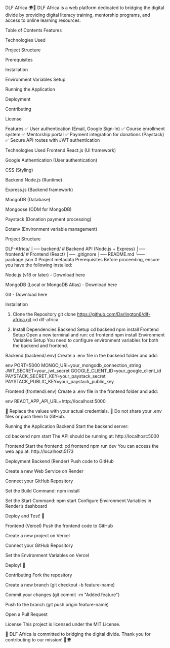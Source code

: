 DLF Africa 🌍🚀
DLF Africa is a web platform dedicated to bridging the digital divide by providing digital literacy training, mentorship programs, and access to online learning resources.

Table of Contents
Features

Technologies Used

Project Structure

Prerequisites

Installation

Environment Variables Setup

Running the Application

Deployment

Contributing

License

Features
✅ User authentication (Email, Google Sign-In)
✅ Course enrollment system
✅ Mentorship portal
✅ Payment integration for donations (Paystack)
✅ Secure API routes with JWT authentication

Technologies Used
Frontend
React.js (UI framework)

Google Authentication (User authentication)

CSS (Styling)

Backend
Node.js (Runtime)

Express.js (Backend framework)

MongoDB (Database)

Mongoose (ODM for MongoDB)

Paystack (Donation payment processing)

Dotenv (Environment variable management)

Project Structure

DLF-Africa/
│── backend/           # Backend API (Node.js + Express)
│── frontend/          # Frontend (React)
│── .gitignore
│── README.md
└── package.json       # Project metadata
Prerequisites
Before proceeding, ensure you have the following installed:

Node.js (v18 or later) - Download here

MongoDB (Local or MongoDB Atlas) - Download here

Git - Download here

Installation
1. Clone the Repository
git clone https://github.com/Darlington6/dlf-africa.git
cd dlf-africa

2. Install Dependencies
Backend Setup
cd backend
npm install
Frontend Setup
Open a new terminal and run:
cd frontend
npm install
Environment Variables Setup
You need to configure environment variables for both the backend and frontend.

Backend (backend/.env)
Create a .env file in the backend folder and add:

env
PORT=5000
MONGO_URI=your_mongodb_connection_string
JWT_SECRET=your_jwt_secret
GOOGLE_CLIENT_ID=your_google_client_id
PAYSTACK_SECRET_KEY=your_paystack_secret
PAYSTACK_PUBLIC_KEY=your_paystack_public_key

Frontend (frontend/.env)
Create a .env file in the frontend folder and add:

env
REACT_APP_API_URL=http://localhost:5000

🔹 Replace the values with your actual credentials.
🔹 Do not share your .env files or push them to GitHub.

Running the Application
Backend
Start the backend server:

cd backend
npm start
The API should be running at:
http://localhost:5000

Frontend
Start the frontend:
cd frontend
npm run dev
You can access the web app at:
http://localhost:5173

Deployment
Backend (Render)
Push code to GitHub

Create a new Web Service on Render

Connect your GitHub Repository

Set the Build Command:
npm install

Set the Start Command:
npm start
Configure Environment Variables in Render’s dashboard

Deploy and Test! 🎉

Frontend (Vercel)
Push the frontend code to GitHub

Create a new project on Vercel

Connect your GitHub Repository

Set the Environment Variables on Vercel

Deploy! 🎉

Contributing
Fork the repository

Create a new branch (git checkout -b feature-name)

Commit your changes (git commit -m "Added feature")

Push to the branch (git push origin feature-name)

Open a Pull Request

License
This project is licensed under the MIT License.

📌 DLF Africa is committed to bridging the digital divide. Thank you for contributing to our mission! 🚀🌍

